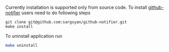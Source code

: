 Currently installation is supported only from source code. To install [github-notifier](https://github.com/sargsyan/github-notifier) users need to do following steps

```
git clone git@github.com:sargsyan/github-notifier.git
make install
```

To uninstall application run

```sh
make uninstall
```
